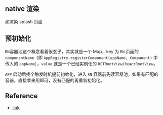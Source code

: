 ## native 渲染

如渲染 splash 页面

## 预初始化

`RN`容器池这个概念看着很玄乎，其实就是一个 Map，key 为 `RN` 页面的 `componentName`（即 `AppRegistry.registerComponent(appName, Component)` 中传入的 `appName`），`value` 就是一个已经实例化的 `RCTRootView/ReactRootView`。

`APP` 启动后找个触发时机提前初始化，进入 `RN` 容器前先读容器池，如果有匹配的容器，直接拿来用即可，没有匹配的再重新初始化。

## Reference

- [link](https://juejin.cn/post/6948980459602706445)
